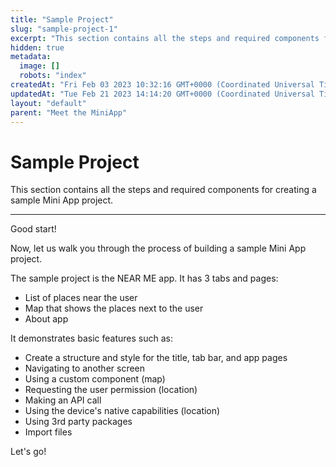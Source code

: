 ```yaml
---
title: "Sample Project"
slug: "sample-project-1"
excerpt: "This section contains all the steps and required components for creating a sample Mini App project."
hidden: true
metadata: 
  image: []
  robots: "index"
createdAt: "Fri Feb 03 2023 10:32:16 GMT+0000 (Coordinated Universal Time)"
updatedAt: "Tue Feb 21 2023 14:14:20 GMT+0000 (Coordinated Universal Time)"
layout: "default"
parent: "Meet the MiniApp"
---
```

# Sample Project 
This section contains all the steps and required components for creating a sample Mini App project.
*** 
Good start!

Now, let us walk you through the process of building a sample Mini App project.

The sample project is the NEAR ME app. It has 3 tabs and pages:

- List of places near the user 
- Map that shows the places next to the user
- About app 

It demonstrates basic features such as:

- Create a structure and style for the title, tab bar, and app pages
- Navigating to another screen
- Using a custom component (map)
- Requesting the user permission (location)
- Making an API call
- Using the device's native capabilities (location)
- Using 3rd party packages
- Import files

Let's go!

